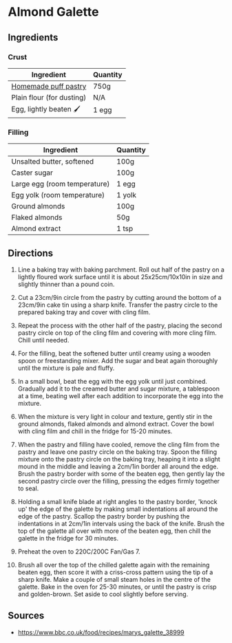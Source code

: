 # Almond Galette

## Ingredients

### Crust

| Ingredient | Quantity |
| --- | --- |
| [Homemade puff pastry](homemade-puff-pastry.md) | 750g |
| Plain flour (for dusting) | N/A |
| Egg, lightly beaten 🖌️ | 1 egg |


### Filling

| Ingredient | Quantity |
| --- | --- |
| Unsalted butter, softened | 100g |
| Caster sugar | 100g |
| Large egg (room temperature) | 1 egg |
| Egg yolk (room temperature) | 1 yolk |
| Ground almonds | 100g |
| Flaked almonds | 50g |
| Almond extract | 1 tsp |


## Directions

1. Line a baking tray with baking parchment. Roll out half of the pastry on a
   lightly floured work surface until it is about 25x25cm/10x10in in size and
   slightly thinner than a pound coin.

2. Cut a 23cm/9in circle from the pastry by cutting around the bottom of a
   23cm/9in cake tin using a sharp knife. Transfer the pastry circle to the
   prepared baking tray and cover with cling film.

3. Repeat the process with the other half of the pastry, placing the second
   pastry circle on top of the cling film and covering with more cling film.
   Chill until needed.

4. For the filling, beat the softened butter until creamy using a wooden spoon
   or freestanding mixer. Add the sugar and beat again thoroughly until the
   mixture is pale and fluffy.

5. In a small bowl, beat the egg with the egg yolk until just combined.
   Gradually add it to the creamed butter and sugar mixture, a tablespoon at a
   time, beating well after each addition to incorporate the egg into the
   mixture.

6. When the mixture is very light in colour and texture, gently stir in the
   ground almonds, flaked almonds and almond extract. Cover the bowl with cling
   film and chill in the fridge for 15-20 minutes.

7. When the pastry and filling have cooled, remove the cling film from the
   pastry and leave one pastry circle on the baking tray. Spoon the filling
   mixture onto the pastry circle on the baking tray, heaping it into a slight
   mound in the middle and leaving a 2cm/1in border all around the edge. Brush
   the pastry border with some of the beaten egg, then gently lay the second
   pastry circle over the filling, pressing the edges firmly together to seal.

8. Holding a small knife blade at right angles to the pastry border, 'knock up'
   the edge of the galette by making small indentations all around the edge of
   the pastry. Scallop the pastry border by pushing the indentations in at
   2cm/1in intervals using the back of the knife. Brush the top of the galette
   all over with more of the beaten egg, then chill the galette in the fridge
   for 30 minutes.

9. Preheat the oven to 220C/200C Fan/Gas 7.

10. Brush all over the top of the chilled galette again with the remaining
    beaten egg, then score it with a criss-cross pattern using the tip of a
    sharp knife. Make a couple of small steam holes in the centre of the
    galette. Bake in the oven for 25-30 minutes, or until the pastry is crisp
    and golden-brown. Set aside to cool slightly before serving.


## Sources

- <https://www.bbc.co.uk/food/recipes/marys_galette_38999>
